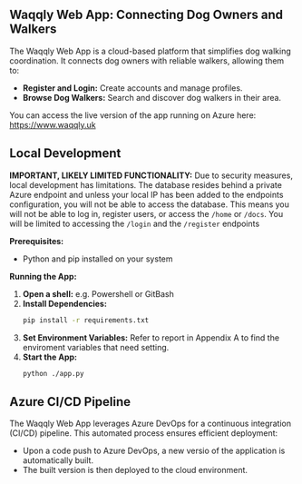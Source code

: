 ## Waqqly Web App: Connecting Dog Owners and Walkers

The Waqqly Web App is a cloud-based platform that simplifies dog walking coordination. It connects dog
owners with reliable walkers, allowing them to:

* **Register and Login:** Create accounts and manage profiles.
* **Browse Dog Walkers:** Search and discover dog walkers in their area.

You can access the live version of the app running on Azure here: https://www.waqqly.uk

## Local Development

**IMPORTANT, LIKELY LIMITED FUNCTIONALITY:** Due to security measures, local development has limitations.
The database resides behind a private Azure endpoint and unless your local IP has been added to the
endpoints configuration, you will not be able to access the database. This means you will not be able
to log in, register users, or access the `/home` or `/docs`. You will be limited to accessing the
`/login` and the `/register` endpoints

**Prerequisites:**

* Python and pip installed on your system

**Running the App:**
1. **Open a shell:** e.g. Powershell or GitBash
2. **Install Dependencies:**
   ```bash
   pip install -r requirements.txt
   ```
3. **Set Environment Variables:**
   Refer to report in Appendix A to find the enviroment variables that need setting.
4. **Start the App:**
   ```bash
   python ./app.py
   ```

## Azure CI/CD Pipeline

The Waqqly Web App leverages Azure DevOps for a continuous integration
(CI/CD) pipeline. This automated process ensures efficient deployment:

* Upon a code push to Azure DevOps, a new versio of the application is automatically built.
* The built version is then deployed to the cloud environment.
